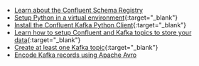 * [Learn about the Confluent Schema Registry](https://docs.confluent.io/platform/current/schema-registry/index.html)
* [Setup Python in a virtual environment](https://docs.python.org/3/library/venv.html){:target="_blank"}
* [Install the Confluent Kafka Python Client](https://docs.confluent.io/kafka-clients/python/current/overview.html#ak-python){:target="_blank"}
* [Learn how to setup Confluent and Kafka topics to store your data](https://docs.confluent.io/platform/current/platform-quickstart.html#step-2-create-ak-topics-for-storing-your-data){:target="_blank"}
* [Create at least one Kafka topic](https://kafka.apache.org/documentation/#basic_ops_add_topic){:target="_blank"}
* [Encode Kafka records using Apache Avro](https://www.confluent.io/blog/avro-kafka-data/)

